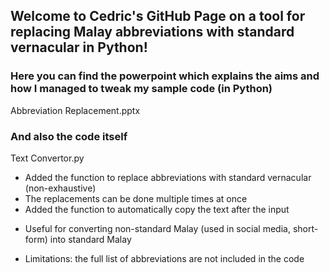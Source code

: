 ## Welcome to Cedric's GitHub Page on a tool for replacing Malay abbreviations with standard vernacular in Python!

### Here you can find the powerpoint which explains the aims and how I managed to tweak my sample code (in Python)
Abbreviation Replacement.pptx

### And also the code itself 
Text Convertor.py

- Added the function to replace abbreviations with standard vernacular (non-exhaustive)
- The replacements can be done multiple times at once
- Added the function to automatically copy the text after the input
* Useful for converting non-standard Malay (used in social media, short-form) into standard Malay
- Limitations: the full list of abbreviations are not included in the code
